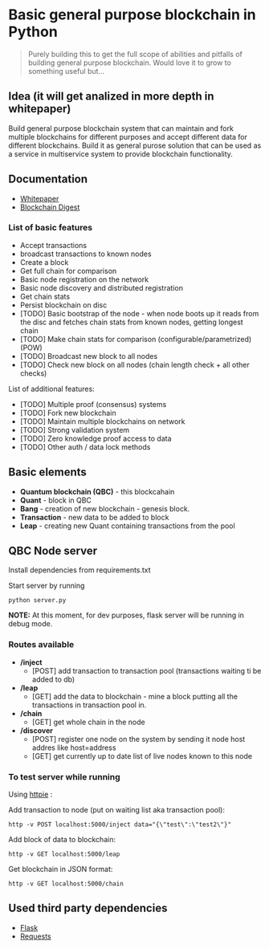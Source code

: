 # Basic general purpose blockchain in Python

> Purely building this to get the full scope of abilities and pitfalls of building general purpose blockchain. Would love it to grow to something useful but... 

## Idea (it will get analized in more depth in whitepaper)

Build general purpose blockchain system that can maintain and fork multiple blockchains for different purposes and accept different data for different blockchains. Build it as general purose solution that can be used as a service in multiservice system to provide blockchain functionality.

## Documentation

* [Whitepaper](documentation/whitepaper.md)
* [Blockchain Digest](documentation/blockchain-digest.md)

### List of basic features

* Accept transactions
* broadcast transactions to known nodes
* Create a block
* Get full chain for comparison
* Basic node registration on the network
* Basic node discovery and distributed registration 
* Get chain stats
* Persist blockchain on disc
* [TODO] Basic bootstrap of the node - when node boots up it reads from the disc and fetches chain stats from known nodes, getting longest chain
* [TODO] Make chain stats for comparison (configurable/parametrized) (POW)
* [TODO] Broadcast new block to all nodes
* [TODO] Check new block on all nodes (chain length check + all other checks)


List of additional features:
* [TODO] Multiple proof (consensus) systems
* [TODO] Fork new blockchain
* [TODO] Maintain multiple blockchains on network
* [TODO] Strong validation system
* [TODO] Zero knowledge proof access to data
* [TODO] Other auth / data lock methods


## Basic elements

* **Quantum blockchain (QBC)** - this blockcahain 
* **Quant** - block in QBC
* **Bang** - creation of new blockchain - genesis block.
* **Transaction** - new data to be added to block
* **Leap** - creating new Quant containing transactions from the pool

## QBC Node server

Install dependencies from requirements.txt

Start server by running

```
python server.py
```
**NOTE:** At this moment, for dev purposes, flask server will be running in debug mode.

### Routes available

* **/inject** 
  * [POST] add transaction to transaction pool (transactions waiting ti be added to db)
* **/leap** 
  * [GET] add the data to blockchain - mine a block putting all the transactions in transaction pool in.
* **/chain** 
  * [GET] get whole chain in the node
* **/discover** 
  * [POST] register one node on the system by sending it node host addres like host=address
  * [GET] get currently up to date list of live nodes known to this node

### To test server while running

Using [httpie](https://httpie.org/) :

Add transaction to node (put on waiting list aka transaction pool):

```
http -v POST localhost:5000/inject data="{\"test\":\"test2\"}"
```

Add block of data to blockchain:
```
http -v GET localhost:5000/leap
```

Get blockchain in JSON format:
```
http -v GET localhost:5000/chain
```

## Used third party dependencies

* [Flask](http://flask.pocoo.org/docs/0.12/quickstart/)
* [Requests](http://docs.python-requests.org/en/latest/user/quickstart/)

